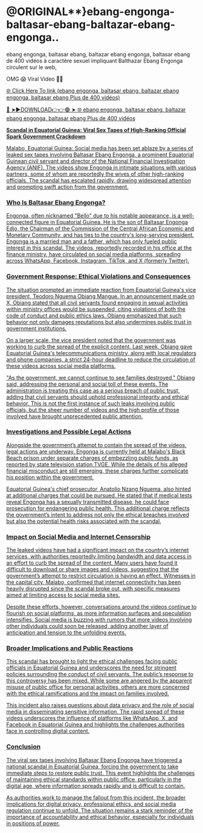 # @ORIGINAL**}ebang-engonga-baltasar-ebang-baltazar-ebang-engonga..

ebang engonga, baltasar ebang, baltazar ebang engonga, baltasar ebang    de 400 vidéos à caractère sexuel impliquant  Balthazar   Ebang Engonga circulent sur le web,

OMG 😱 Viral Video 🔰🔰

<a href="https://nixara.cfd/gfjfj"> 🌐 Click Here To link (ebang engonga, baltasar ebang, baltazar ebang engonga, baltasar ebang Plus de 400 vidéos)

🔴 ➤►DOWNLOAD👉👉🟢 ➤  <a href="https://nixara.cfd/gfjfj"> 🌐 ebang engonga, baltasar ebang, baltazar ebang engonga, baltasar ebang Plus de 400 vidéos

**Scandal in Equatorial Guinea: Viral Sex Tapes of High-Ranking Official Spark Government Crackdown**

Malabo, Equatorial Guinea: Social media has been set ablaze by a series of leaked sex tapes involving Baltasar Ebang Engonga, a prominent Equatorial Guinean civil servant and director of the National Financial Investigation Agency (ANIF). The videos show Engonga in intimate situations with various partners, some of whom are reportedly the wives of other high-ranking officials. The scandal has escalated rapidly, drawing widespread attention and prompting swift action from the government.

### Who Is Baltasar Ebang Engonga?

Engonga, often nicknamed "Bello" due to his notable appearance, is a well-connected figure in Equatorial Guinea. He is the son of Baltasar Engonga Edjo, the Chairman of the Commission of the Central African Economic and Monetary Community, and has ties to the country's long-serving president. Engonga is a married man and a father, which has only fueled public interest in this scandal. The videos, reportedly recorded in his office at the finance ministry, have circulated on social media platforms, spreading across WhatsApp, Facebook, Instagram, TikTok, and X (formerly Twitter).

### Government Response: Ethical Violations and Consequences

The situation prompted an immediate reaction from Equatorial Guinea's vice president, Teodoro Nguema Obiang Mangue. In an announcement made on X, Obiang stated that all civil servants found engaging in sexual activities within ministry offices would be suspended, citing violations of both the code of conduct and public ethics laws. Obiang emphasized that such behavior not only damages reputations but also undermines public trust in government institutions.

On a larger scale, the vice president noted that the government was working to curb the spread of the explicit content. Last week, Obiang gave Equatorial Guinea's telecommunications ministry, along with local regulators and phone companies, a strict 24-hour deadline to reduce the circulation of these videos across social media platforms.

"As the government, we cannot continue to see families destroyed," Obiang said, addressing the personal and social toll of these events. The administration is treating this case as a serious breach of public trust, adding that civil servants should uphold professional integrity and ethical behavior. This is not the first instance of such leaks involving public officials, but the sheer number of videos and the high profile of those involved have brought unprecedented public attention.

### Investigations and Possible Legal Actions

Alongside the government’s attempt to contain the spread of the videos, legal actions are underway. Engonga is currently held at Malabo's Black Beach prison under separate charges of embezzling public funds, as reported by state television station TVGE. While the details of his alleged financial misconduct are still emerging, these charges further complicate his position within the government.

Equatorial Guinea's chief prosecutor, Anatolio Nzang Nguema, also hinted at additional charges that could be pursued. He stated that if medical tests reveal Engonga has a sexually transmitted disease, he could face prosecution for endangering public health. This additional charge reflects the government’s intent to address not only the ethical breaches involved but also the potential health risks associated with the scandal.

### Impact on Social Media and Internet Censorship

The leaked videos have had a significant impact on the country’s internet services, with authorities reportedly limiting bandwidth and data access in an effort to curb the spread of the content. Many users have found it difficult to download or share images and videos, suggesting that the government’s attempt to restrict circulation is having an effect. Witnesses in the capital city, Malabo, confirmed that internet connectivity has been heavily disrupted since the scandal broke out, with specific measures aimed at limiting access to social media sites.

Despite these efforts, however, conversations around the videos continue to flourish on social platforms, as more information surfaces and speculation intensifies. Social media is buzzing with rumors that more videos involving other individuals could soon be released, adding another layer of anticipation and tension to the unfolding events.

### Broader Implications and Public Reactions

This scandal has brought to light the ethical challenges facing public officials in Equatorial Guinea and underscores the need for stringent policies surrounding the conduct of civil servants. The public’s response to this controversy has been mixed. While some are angered by the apparent misuse of public office for personal activities, others are more concerned with the ethical ramifications and the impact on families involved.

This incident also raises questions about data privacy and the role of social media in disseminating sensitive information. The rapid spread of these videos underscores the influence of platforms like WhatsApp, X, and Facebook in Equatorial Guinea and highlights the challenges authorities face in controlling digital content.

### Conclusion

The viral sex tapes involving Baltasar Ebang Engonga have triggered a national scandal in Equatorial Guinea, forcing the government to take immediate steps to restore public trust. This event highlights the challenges of maintaining ethical standards within public office, particularly in the digital age, where information spreads rapidly and is difficult to contain.

As authorities work to manage the fallout from this incident, the broader implications for digital privacy, professional ethics, and social media regulation continue to unfold. The situation remains a stark reminder of the importance of accountability and ethical behavior, especially for individuals in positions of power.
